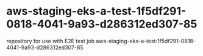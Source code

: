 # aws-staging-eks-a-test-1f5df291-0818-4041-9a93-d286312ed307-85
repository for use with E2E test job aws-staging-eks-a-test:1f5df291-0818-4041-9a93-d286312ed307-85

